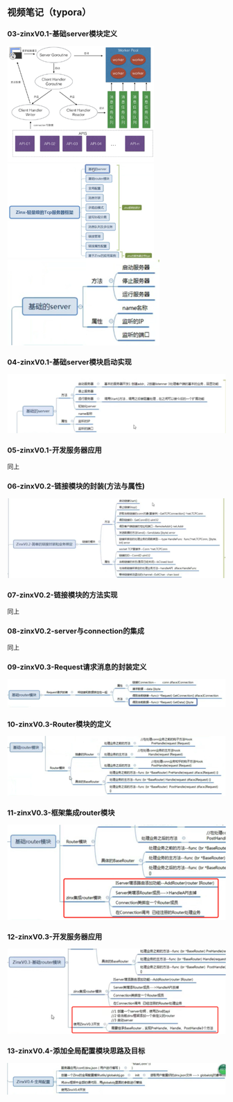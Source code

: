 ## 视频笔记（typora）

### 03-zinxV0.1-基础server模块定义

<img src="assets/zinx-architecture.png" alt="zinx-architecture" style="zoom: 33%;" />

<img src="assets/image-20211114120809477.png" alt="image-20211114120809477" style="zoom: 33%;" />

<img src="assets/image-20211113115448658.png" alt="image-20211113115448658" style="zoom:50%;" />

### 04-zinxV0.1-基础server模块启动实现

<img src="assets/image-20211114120555112.png" alt="image-20211114120555112" style="zoom:50%;" />

### 05-zinxV0.1-开发服务器应用

同上

### 06-zinxV0.2-链接模块的封装(方法与属性) 

<img src="assets/image-20211114174302325.png" alt="image-20211114174302325" style="zoom:50%;" />

### 07-zinxV0.2-链接模块的方法实现

同上

### 08-zinxV0.2-server与connection的集成

同上

### 09-zinxV0.3-Request请求消息的封装定义

<img src="assets/image-20211117010201964.png" alt="image-20211117010201964" style="zoom:50%;" />

### 10-zinxV0.3-Router模块的定义

<img src="assets/image-20211117231108827.png" alt="image-20211117231108827" style="zoom:50%;" />

### 11-zinxV0.3-框架集成router模块

<img src="assets/image-20211117234703696.png" alt="image-20211117234703696" style="zoom:50%;" />

### 12-zinxV0.3-开发服务器应用

<img src="assets/image-20211118000200747.png" alt="image-20211118000200747" style="zoom:50%;" />

### 13-zinxV0.4-添加全局配置模块思路及目标

<img src="assets/image-20211118232915997.png" alt="image-20211118232915997" style="zoom:50%;" />